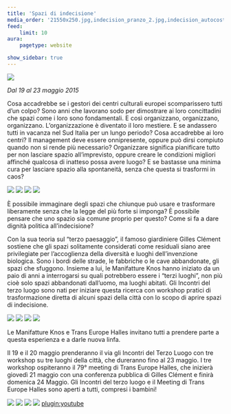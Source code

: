 ```yaml
---
title: 'Spazi di indecisione'
media_order: '21550x250.jpg,indecision_pranzo_2.jpg,indecision_autocostruzione_2.jpg,indecision_calcio_2.jpg,indecision_autocostruzione.jpg,indecision_zappe_2.jpg,indecision_pranzo.jpg,indecision_bambini.jpg,indecision_calcio.jpg,indecision_megafono.jpg,indecision_performance.jpg,indecision_assemblea_2.jpg,indecision_zappe.jpg,indecision_piante.jpg,indecision_assemblea.jpg,sesta_0.jpg,indecision_tavolarotonda.jpg'
feed:
    limit: 10
aura:
    pagetype: website

show_sidebar: true
---
```


![](indecision_assemblea_2.jpg)

_Dal 19 al 23 maggio 2015_

Cosa accadrebbe se i gestori dei centri culturali europei scomparissero tutti d’un colpo?
Sono anni che lavorano sodo per dimostrare ai loro concittadini che spazi come i loro sono fondamentali. E così organizzano, organizzano, organizzano. L’organizzazione è diventato il loro mestiere. 
E se andassero tutti in vacanza nel Sud Italia per un lungo periodo? Cosa accadrebbe ai loro centri? Il management deve essere onnipresente, oppure può dirsi compiuto quando non si rende più necessario? Organizzare significa pianificare tutto per non lasciare spazio all’imprevisto, oppure creare le condizioni migliori affinché qualcosa di inatteso possa avere luogo? E se bastasse una minima cura per lasciare spazio alla spontaneità, senza che questa si trasformi in caos?

![](indecision_assemblea.jpg)
![](indecision_piante.jpg)
![](indecision_performance.jpg)
![](indecision_megafono.jpg)

È possibile immaginare degli spazi che chiunque può usare e trasformare liberamente senza che la legge del più forte si imponga? È possibile pensare che uno spazio sia comune proprio per questo? Come si fa a dare dignità politica all’indecisione?

Con la sua teoria sul “terzo paesaggio”, il famoso giardiniere Gilles Clément sostiene che gli spazi solitamente considerati come residuali siano aree privilegiate per l’accoglienza della diversità e luoghi dell’invenzione biologica. Sono i bordi delle strade, le fabbriche o le cave abbandonate, gli spazi che sfuggono. Insieme a lui, le Manifatture Knos hanno iniziato da un paio di anni a interrogarsi su quali potrebbero essere i “terzi luoghi”, non più cioè solo spazi abbandonati dall’uomo, ma luoghi abitati. Gli Incontri del terzo luogo sono nati per iniziare questa ricerca con workshop pratici di trasformazione diretta di alcuni spazi della città con lo scopo di aprire spazi di indecisione.

![](indecision_zappe.jpg)
![](indecision_bambini.jpg)
![](indecision_calcio.jpg)
![](indecision_autocostruzione_2.jpg)

Le Manifatture Knos e Trans Europe Halles invitano tutti a prendere parte a questa esperienza e a darle nuova linfa.

Il 19 e il 20 maggio prenderanno il via gli Incontri del Terzo Luogo con tre workshop su tre luoghi della città, che dureranno fino al 23 maggio. I tre workshop ospiteranno il 79° meeting di Trans Europe Halles, che inizierà giovedì 21 maggio con una conferenza pubblica di Gilles Clément e finirà domenica 24 Maggio.
Gli Incontri del terzo luogo e il Meeting di Trans Europe Halles sono aperti a tutti, compresi i bambini!

![](indecision_autocostruzione.jpg)
![](indecision_calcio_2.jpg)
![](indecision_pranzo_2.jpg)
![](sesta_0.jpg)
[plugin:youtube](https://youtu.be/VnRdp9kMvDo)
